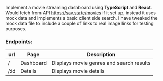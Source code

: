 Implement a movie streaming dashboard using **TypeScript** and **React**.
Would fetch from API https://sav.state/movies if it set up, instead it uses mock data and implements a basic client side search.
I have tweaked the mock data file to include a couple of links to real image links for testing purposes.

### Endpoints: 
|url|Page|Description|
|---|---|---|
|/|Dashboard|Displays movie genres and search results|
|/:id|Details|Displays movie details|
